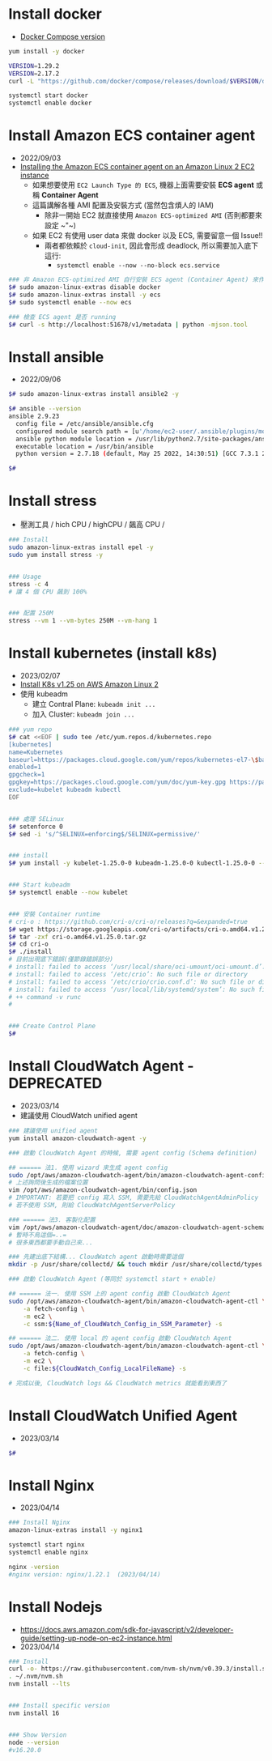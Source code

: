 


# Install docker

- [Docker Compose version](https://docs.docker.com/compose/install/other/)

```bash
yum install -y docker

VERSION=1.29.2
VERSION=2.17.2
curl -L "https://github.com/docker/compose/releases/download/$VERSION/docker-compose-$(uname -s)-$(uname -m)" -o /usr/local/bin/docker-compose

systemctl start docker
systemctl enable docker
```


# Install Amazon ECS container agent

- 2022/09/03
- [Installing the Amazon ECS container agent on an Amazon Linux 2 EC2 instance](https://docs.aws.amazon.com/AmazonECS/latest/developerguide/ecs-agent-install.html#ecs-agent-install-al2)
    - 如果想要使用 `EC2 Launch Type 的 ECS`, 機器上面需要安裝 **ECS agent** 或稱 **Container Agent**
    - 這篇講解各種 AMI 配置及安裝方式 (當然包含煩人的 IAM)
        - 除非一開始 EC2 就直接使用 `Amazon ECS-optimized AMI` (否則都要來設定 ~"~)
    - 如果 EC2 有使用 user data 來做 docker 以及 ECS, 需要留意一個 Issue!!
        - 兩者都依賴於 `cloud-init`, 因此會形成 deadlock, 所以需要加入底下這行:
            - `systemctl enable --now --no-block ecs.service`

```bash
### 非 Amazon ECS-optimized AMI 自行安裝 ECS agent (Container Agent) 來作為 EC2 launch type 的 capacity provider
$# sudo amazon-linux-extras disable docker
$# sudo amazon-linux-extras install -y ecs
$# sudo systemctl enable --now ecs

### 檢查 ECS agent 是否 running
$# curl -s http://localhost:51678/v1/metadata | python -mjson.tool
```


# Install ansible

- 2022/09/06

```bash
$# sudo amazon-linux-extras install ansible2 -y

$# ansible --version
ansible 2.9.23
  config file = /etc/ansible/ansible.cfg
  configured module search path = [u'/home/ec2-user/.ansible/plugins/modules', u'/usr/share/ansible/plugins/modules']
  ansible python module location = /usr/lib/python2.7/site-packages/ansible
  executable location = /usr/bin/ansible
  python version = 2.7.18 (default, May 25 2022, 14:30:51) [GCC 7.3.1 20180712 (Red Hat 7.3.1-15)]

$# 
```


# Install stress

- 壓測工具 / hich CPU / highCPU / 飆高 CPU / 

```bash
### Install
sudo amazon-linux-extras install epel -y
sudo yum install stress -y


### Usage
stress -c 4
# 讓 4 個 CPU 飆到 100%


### 配置 250M
stress --vm 1 --vm-bytes 250M --vm-hang 1
```


# Install kubernetes (install k8s)

- 2023/02/07
- [Install K8s v1.25 on AWS Amazon Linux 2](https://blog.devgenius.io/install-k8s-v1-25-on-amazon-linux-2-e2a717444736)
- 使用 kubeadm
    - 建立 Contral Plane: `kubeadm init ...`
    - 加入 Cluster: `kubeadm join ...`

```bash
### yum repo
$# cat <<EOF | sudo tee /etc/yum.repos.d/kubernetes.repo
[kubernetes]
name=Kubernetes
baseurl=https://packages.cloud.google.com/yum/repos/kubernetes-el7-\$basearch
enabled=1
gpgcheck=1
gpgkey=https://packages.cloud.google.com/yum/doc/yum-key.gpg https://packages.cloud.google.com/yum/doc/rpm-package-key.gpg
exclude=kubelet kubeadm kubectl
EOF


### 處理 SELinux
$# setenforce 0
$# sed -i 's/^SELINUX=enforcing$/SELINUX=permissive/' 


### install
$# yum install -y kubelet-1.25.0-0 kubeadm-1.25.0-0 kubectl-1.25.0-0 --disableexcludes=kubernetes


### Start kubeadm
$# systemctl enable --now kubelet


### 安裝 Container runtime
# cri-o : https://github.com/cri-o/cri-o/releases?q=&expanded=true
$# wget https://storage.googleapis.com/cri-o/artifacts/cri-o.amd64.v1.25.0.tar.gz
$# tar -zxf cri-o.amd64.v1.25.0.tar.gz
$# cd cri-o
$# ./install
# 目前出現底下錯誤(僅節錄錯誤部分)
# install: failed to access ‘/usr/local/share/oci-umount/oci-umount.d’: No such file or directory
# install: failed to access ‘/etc/crio’: No such file or directory
# install: failed to access ‘/etc/crio/crio.conf.d’: No such file or directory
# install: failed to access ‘/usr/local/lib/systemd/system’: No such file or directory
# ++ command -v runc
#


### Create Control Plane
$# 
```


# Install CloudWatch Agent - DEPRECATED

- 2023/03/14
- 建議使用 CloudWatch unified agent

```bash
### 建議使用 unified agent
yum install amazon-cloudwatch-agent -y

### 啟動 CloudWatch Agent 的時候, 需要 agent config (Schema definition)

## ====== 法1. 使用 wizard 來生成 agent config
sudo /opt/aws/amazon-cloudwatch-agent/bin/amazon-cloudwatch-agent-config-wizard
# 上述詢問後生成的檔案位置
vim /opt/aws/amazon-cloudwatch-agent/bin/config.json
# IMPORTANT: 若要把 config 寫入 SSM, 需要先給 CloudWatchAgentAdminPolicy
# 若不使用 SSM, 則給 CloudWatchAgentServerPolicy

### ====== 法3. 客製化配置
vim /opt/aws/amazon-cloudwatch-agent/doc/amazon-cloudwatch-agent-schema.json
# 暫時不鳥這個=..=
# 很多東西都要手動自己來...

### 先建出底下結構... CloudWatch agent 啟動時需要這個
mkdir -p /usr/share/collectd/ && touch mkdir /usr/share/collectd/types.db

### 啟動 CloudWatch Agent (等同於 systemctl start + enable)

## ====== 法一. 使用 SSM 上的 agent config 啟動 CloudWatch Agent
sudo /opt/aws/amazon-cloudwatch-agent/bin/amazon-cloudwatch-agent-ctl \
    -a fetch-config \
    -m ec2 \
    -c ssm:${Name_of_CloudWatch_Config_in_SSM_Parameter} -s

## ====== 法二. 使用 local 的 agent config 啟動 CloudWatch Agent
sudo /opt/aws/amazon-cloudwatch-agent/bin/amazon-cloudwatch-agent-ctl \
    -a fetch-config \
    -m ec2 \
    -c file:${CloudWatch_Config_LocalFileName} -s

# 完成以後, CloudWatch logs && CloudWatch metrics 就能看到東西了
```


# Install CloudWatch Unified Agent

- 2023/03/14

```bash
$# 
```


# Install Nginx

- 2023/04/14

```bash
### Install Nginx
amazon-linux-extras install -y nginx1

systemctl start nginx
systemctl enable nginx

nginx -version
#nginx version: nginx/1.22.1  (2023/04/14)
```


# Install Nodejs

- https://docs.aws.amazon.com/sdk-for-javascript/v2/developer-guide/setting-up-node-on-ec2-instance.html
- 2023/04/14

```bash
### Install
curl -o- https://raw.githubusercontent.com/nvm-sh/nvm/v0.39.3/install.sh | bash
. ~/.nvm/nvm.sh
nvm install --lts


### Install specific version
nvm install 16


### Show Version
node --version
#v16.20.0
```
